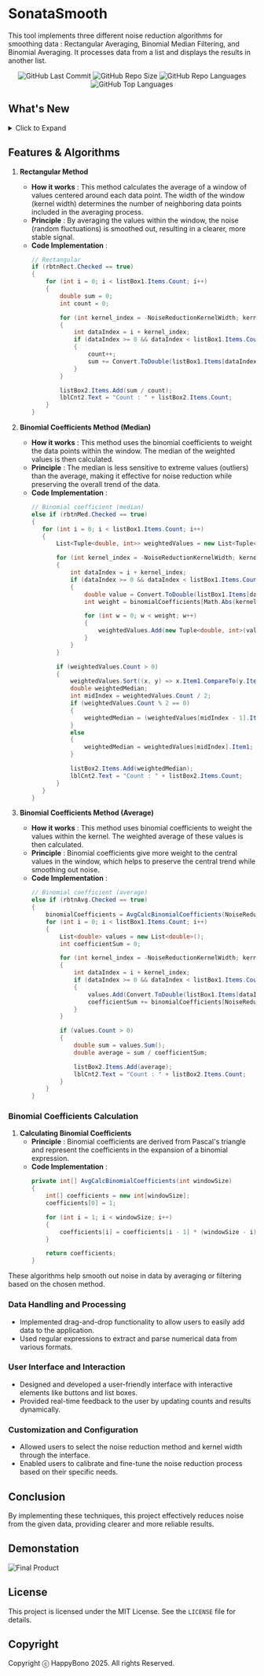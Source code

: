 # SonataSmooth
This tool implements three different noise reduction algorithms for smoothing data : Rectangular Averaging, Binomial Median Filtering, and Binomial Averaging. It processes data from a list and displays the results in another list.

<div align="center">
<img alt="GitHub Last Commit" src="https://img.shields.io/github/last-commit/happybono/SonataSmooth"> 
<img alt="GitHub Repo Size" src="https://img.shields.io/github/repo-size/happybono/SonataSmooth">
<img alt="GitHub Repo Languages" src="https://img.shields.io/github/languages/count/happybono/SonataSmooth">
<img alt="GitHub Top Languages" src="https://img.shields.io/github/languages/top/HappyBono/SonataSmooth">
</div>

## What's New
<details>
<summary>Click to Expand</summary>
  
### v1.0.0.0
#### January 19, 2025
>[Initial release.](https://github.com/happybono/SonataSmooth/commit/1c9911992e2b0ec6b984828519ac78cbcb5a0a51)<br>

### v1.0.1.0
#### January 19, 2025
> [Minor bugs fixed.](https://github.com/happybono/SonataSmooth/commit/a8a9cfd481aa7616bdbc14e27d71a9a6616d171b)<br><br>
> [Explained NoiseReductionKernelWidth and updated algorithm details in README.md.](https://github.com/happybono/SonataSmooth/commit/dbad0337d5c7534902db7f22f6dc23ff60a54a4e)

### v1.0.2.0
#### January 20, 2025
> [Bugs fixed.](https://github.com/happybono/SonataSmooth/commit/f7d0568b4ebf30ed7868885a9bff92960e757b13)<br>

### v2.0.0.0
#### July 08, 2025
> Async & Parallel Processing<br><br>
> Batch UI Updates<br><br>
> Stepwise ProgressBar Feedback<br><br>
> True Symmetric Binomial-Weighted Median Filter<br><br>
> ListBox Selection & Deletion Optimization<br><br>
> Regex Performance Tuning<br><br>
> UI-Thread Responsiveness<br><br>
> Median Filter Bias (Fixed the original code’s one-sided kernel bug to correctly include both left and right neighbors in the weighted median.)<br><br>
> Binomial Coefficient Indexing (Resolved mis-mapping by removing unnecessary sort/reverse and using symmetric indexing (binom[k + w]).<br><br>
> UI Flicker Prevention (Added BeginUpdate/EndUpdate around all ListBox modifications to eliminate redraw artifacts.)<br>
</details>

## Features & Algorithms
1. **Rectangular Method**
   - **How it works** : This method calculates the average of a window of values centered around each data point. The width of the window (kernel width) determines the number of neighboring data points included in the averaging process.
   - **Principle** : By averaging the values within the window, the noise (random fluctuations) is smoothed out, resulting in a clearer, more stable signal.
   - **Code Implementation** :
     ```csharp
     // Rectangular
     if (rbtnRect.Checked == true)
     {
         for (int i = 0; i < listBox1.Items.Count; i++)
         {
             double sum = 0;
             int count = 0;

             for (int kernel_index = -NoiseReductionKernelWidth; kernel_index <= NoiseReductionKernelWidth; kernel_index++)
             {
                 int dataIndex = i + kernel_index;
                 if (dataIndex >= 0 && dataIndex < listBox1.Items.Count)
                 {
                     count++;
                     sum += Convert.ToDouble(listBox1.Items[dataIndex]);
                 }
             }

             listBox2.Items.Add(sum / count);
             lblCnt2.Text = "Count : " + listBox2.Items.Count;
         }
     }
     ```

2. **Binomial Coefficients Method (Median)**
   - **How it works** : This method uses the binomial coefficients to weight the data points within the window. The median of the weighted values is then calculated.
   - **Principle** : The median is less sensitive to extreme values (outliers) than the average, making it effective for noise reduction while preserving the overall trend of the data.
   - **Code Implementation** :
     ```csharp
     // Binomial coefficient (median)
     else if (rbtnMed.Checked == true)
     {
        for (int i = 0; i < listBox1.Items.Count; i++)
        {
            List<Tuple<double, int>> weightedValues = new List<Tuple<double, int>>();

            for (int kernel_index = -NoiseReductionKernelWidth; kernel_index <= NoiseReductionKernelWidth; kernel_index++)
            {
                int dataIndex = i + kernel_index;
                if (dataIndex >= 0 && dataIndex < listBox1.Items.Count && (NoiseReductionKernelWidth + kernel_index) >= 0 && (NoiseReductionKernelWidth + kernel_index) < binomialCoefficients.Length)
                {
                    double value = Convert.ToDouble(listBox1.Items[dataIndex]);
                    int weight = binomialCoefficients[Math.Abs(kernel_index)];

                    for (int w = 0; w < weight; w++)
                    {
                        weightedValues.Add(new Tuple<double, int>(value, weight));
                    }
                }
            }

            if (weightedValues.Count > 0)
            {
                weightedValues.Sort((x, y) => x.Item1.CompareTo(y.Item1));
                double weightedMedian;
                int midIndex = weightedValues.Count / 2;
                if (weightedValues.Count % 2 == 0)
                {
                    weightedMedian = (weightedValues[midIndex - 1].Item1 + weightedValues[midIndex].Item1) / 2.0;
                }
                else
                {
                    weightedMedian = weightedValues[midIndex].Item1;
                }

                listBox2.Items.Add(weightedMedian);
                lblCnt2.Text = "Count : " + listBox2.Items.Count;
            }
        }
     }
     ```

3. **Binomial Coefficients Method (Average)**
   - **How it works** : This method uses binomial coefficients to weight the values within the kernel. The weighted average of these values is then calculated.
   - **Principle** : Binomial coefficients give more weight to the central values in the window, which helps to preserve the central trend while smoothing out noise.
   - **Code Implementation** :
     ```csharp
     // Binomial coefficient (average)
     else if (rbtnAvg.Checked == true)
     {
         binomialCoefficients = AvgCalcBinomialCoefficients(NoiseReductionKernelWidth * 2 + 1);
         for (int i = 0; i < listBox1.Items.Count; i++)
         {
             List<double> values = new List<double>();
             int coefficientSum = 0;

             for (int kernel_index = -NoiseReductionKernelWidth; kernel_index <= NoiseReductionKernelWidth; kernel_index++)
             {
                 int dataIndex = i + kernel_index;
                 if (dataIndex >= 0 && dataIndex < listBox1.Items.Count)
                 {
                     values.Add(Convert.ToDouble(listBox1.Items[dataIndex]) * binomialCoefficients[NoiseReductionKernelWidth + kernel_index]);
                     coefficientSum += binomialCoefficients[NoiseReductionKernelWidth + kernel_index];
                 }
             }

             if (values.Count > 0)
             {
                 double sum = values.Sum();
                 double average = sum / coefficientSum;

                 listBox2.Items.Add(average);
                 lblCnt2.Text = "Count : " + listBox2.Items.Count;
             }
         }
     }
     ```

### Binomial Coefficients Calculation
1. **Calculating Binomial Coefficients**
   - **Principle** : Binomial coefficients are derived from Pascal's triangle and represent the coefficients in the expansion of a binomial expression.
   - **Code Implementation** :
     ```csharp
     private int[] AvgCalcBinomialCoefficients(int windowSize)
     {
         int[] coefficients = new int[windowSize];
         coefficients[0] = 1;

         for (int i = 1; i < windowSize; i++)
         {
             coefficients[i] = coefficients[i - 1] * (windowSize - i) / i;
         }

         return coefficients;
     }
     ```

These algorithms help smooth out noise in data by averaging or filtering based on the chosen method.

### Data Handling and Processing
- Implemented drag-and-drop functionality to allow users to easily add data to the application.
- Used regular expressions to extract and parse numerical data from various formats.

### User Interface and Interaction
- Designed and developed a user-friendly interface with interactive elements like buttons and list boxes.
- Provided real-time feedback to the user by updating counts and results dynamically.

### Customization and Configuration
- Allowed users to select the noise reduction method and kernel width through the interface.
- Enabled users to calibrate and fine-tune the noise reduction process based on their specific needs.

## Conclusion
By implementing these techniques, this project effectively reduces noise from the given data, providing clearer and more reliable results.

## Demonstation
![Final Product](SonataSmooth.png)

## License
This project is licensed under the MIT License. See the `LICENSE` file for details.

## Copyright 
Copyright ⓒ HappyBono 2025. All rights Reserved.

